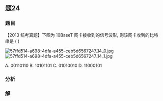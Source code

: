 ## 题24
### 题目
【2013 统考真题】下图为 10BaseT 网卡接收到的信号波形, 则该网卡收到的比特串是 ( )

![57ffd514-a698-4dfa-a455-ceb5d6567247_14_0.jpg](https://img.hwenyi.live/202406021136359.webp) ![57ffd514-a698-4dfa-a455-ceb5d6567247_14_1.jpg](https://img.hwenyi.live/202406021136360.webp)

A. 00110110 B. 10101101 C. 01010010 D. 11000101
### 分析

### 解